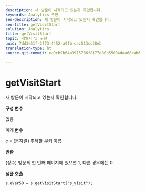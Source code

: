 ```yaml
---
description: 새 방문이 시작되고 있는지 확인합니다.
keywords: Analytics 구현
seo-description: 새 방문이 시작되고 있는지 확인합니다.
seo-title: getVisitStart
solution: Analytics
title: getVisitStart
topic: 개발자 및 구현
uuid: 7dd3e51f-2f73-4452-a9fb-cac513cd28eb
translation-type: ht
source-git-commit: ee0cb9b64a3915786f8f77d80b55004daa68cab6

---
```



# getVisitStart

새 방문이 시작되고 있는지 확인합니다.

**구성 변수**

없음

**매개 변수**

c = (문자열) 추적할 쿠키 이름

**반환**

(정수) 방문의 첫 번째 페이지에 있으면 1, 다른 경우에는 0.

**샘플 호출**

```
s.eVar50 = s.getVisitStart("s_visit");
```

